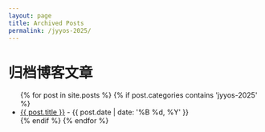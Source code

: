 ```yaml
---
layout: page
title: Archived Posts
permalink: /jyyos-2025/
---
```


# 归档博客文章

<ul>
  {% for post in site.posts %}
    {% if post.categories contains 'jyyos-2025' %}
      <li><a href="{{ post.url }}">{{ post.title }}</a> - {{ post.date | date: '%B %d, %Y' }}</li>
    {% endif %}
  {% endfor %}
</ul>
